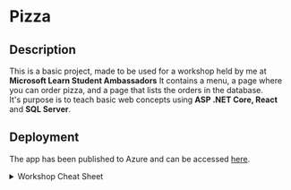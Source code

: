 # Pizza

## Description

This is a basic project, made to be used for a workshop held by me at <b>Microsoft Learn Student Ambassadors</b>
It contains a menu, a page where you can order pizza, and a page that lists the orders in the database.  
It's purpose is to teach basic web concepts using <b>ASP .NET Core, React</b> and <b>SQL Server</b>.

## Deployment

The app has been published to Azure and can be accessed [here](https://pizzaapp0.azurewebsites.net/).

<details><summary>Workshop Cheat Sheet</summary><br/>
 
 **Scaffolding**
 ```
 Scaffold-DbContext "<ConnectionString>" Microsoft.EntityFrameworkCore.SqlServer -OutputDir Models
 ```

 **OrdersController.cs**
 ```cs
  orderInfo.OrderId = Guid.NewGuid().ToString();
  _context.OrderInfo.Add(orderInfo);
  try
  {
      await _context.SaveChangesAsync();
  }
  catch (DbUpdateException)
  {
      if (OrderInfoExists(orderInfo.OrderId))
      {
          return Conflict();
      }
      else
      {
          throw;
      }
  }
 ```
 
 **App.js**
  ```javascript
  <Router>
        <Switch>
            <Route exact path="/">
                <Menu />
            </Route>
            <Route path="/order">
                <OrderPage />
            </Route>
            <Route path="/orderlist">
                <OrderList />
            </Route>
        </Switch>
  </Router>
  ```
  
  **Menu.js**
  ```javascript
  <div className="center">
      <Link className="menu-item" to="/order">Order Pizza</Link>
      <Link className="menu-item" to="/orderlist">Orders list</Link>
  </div>
  ```
  
  **Menu.css**
  ```css
  .center {
      position: absolute;
      top: 50%;
      left: 50%;
      transform: translate(-50%, -50%);
      display: flex;
      flex-direction: column;
      gap: 8px;   
  }

  .menu-item {
      text-decoration: none;
      color: white;
      background-color: mediumseagreen;
      padding: 20px   ;
      border-radius: 8px;
      text-align: center;
      font-size: 30px;
  }

  .menu-item:hover {
      text-decoration: none;
      color: white;
      background-color: green;
  }
  ```
  
  **OrderPage.js**
  ```javascript
  <div>
    <Link to="/">Back to menu</Link>
    <form className='pizzaOrder'>
        <h1>Order pizza:</h1>
        <label for="pizzaType">Pizza type:</label>
        <select value={order.PizzaType} name="pizzaType" id="pizzaType" onChange={(event) => handleChange(event, 'PizzaType')}>
            <option value="Quattro Formaggi">Quattro Formaggi</option>
            <option value="Diavola">Diavola</option>
            <option value="Capriciosa">Capriciosa</option>
            <option value="Carnivora">Carnivora</option>
        </select>

        <label for="firstName">First name:</label>
        <input value={order.FirstName} id="firstName" type="text" onChange={(event) => handleChange(event, 'FirstName')}></input>

        <label for="lastName">Last name:</label>
        <input value={order.LastName} id="lastName" type="text" onChange={(event) => handleChange(event, 'LastName')}></input>

        <label for="email">Email:</label>
        <input value={order.Email} id="email" type="text" onChange={(event) => handleChange(event, 'Email')}></input>

        <label for="phone">Phone:</label>
        <input value={order.Phone} id="phone" type="text" onChange={(event) => handleChange(event, 'Phone')}></input>

        <label for="address">Address:</label>
        <textarea value={order.DeliveryAddress} id="address" style={{ minHeight: '50px' }} type="text" onChange={(event) => handleChange(event, 'DeliveryAddress')}></textarea>

        <label for="options">Options:</label>
        <textarea value={order.Options} id="options" style={{ minHeight: '50px' }} type="text" onChange={(event) => handleChange(event, 'Options')}></textarea>
        <button className="orderButton" onClick={async (event) => await postOrder(event)}>Send order</button>
    </form>
    <h2 style={{ color: 'green' }}>{orderStatus}</h2>
  </div>
  ```
  
  **OrderPage.css**
  ```css
  .pizzaOrder {
      position: absolute;
      top: 50%;
      left: 50%;
      transform: translate(-50%, -50%);
      padding: 25px;
      display: flex;
      flex-direction: column;
      width: 300px;
      gap: 8px;
      border: 2px solid black;
      border-radius: 6px;
  }

  .orderButton {
      margin-top: 15px;
      height: 50px;
      color: white;
      background-color: mediumseagreen;
      border: 0px;
      border-radius: 6px;
  }
  ```
  
  **OrderItem.js**
  ```javascript
  <div className="item-container">
      <h1 className="item-header">Order <b>{props.id}</b></h1>
      <p><b className="item-label">Customer: </b> {props.name} ({props.phone})</p>
      <p><b className="item-label">Email: </b> {props.email}</p>
      <p><b className="item-label">Delivery address: </b> {props.address}</p>
      <p><b className="item-label">Item: </b> {props.item}</p>
      <p><b className="item-label">Options: </b> {props.options != '' ? props.options : 'none'}</p>
      <div>
          <button className="order-delete" style={{ marginRight: '10px' }} onClick={async () => await deleteOrder()}>Remove order</button>
      </div>
  </div>  
  ```
  
  **OrderItem.css**
  ```css
  .item-container {
      display: flex;
      flex-direction: column;
      gap: 8px;
      margin: 10px;
      padding: 20px;
      background-color: #EDB183;
      color: black;
  }

  .item-label {
      color: #F4D8CD;
      padding-right: 8px;
  }

  .item-header {
      color: #3a2e39;
  }

  .order-delete {
      color: white;
      background-color: #F15152;
      border: none;
      padding: 5px;
  }
  ```
</details>
